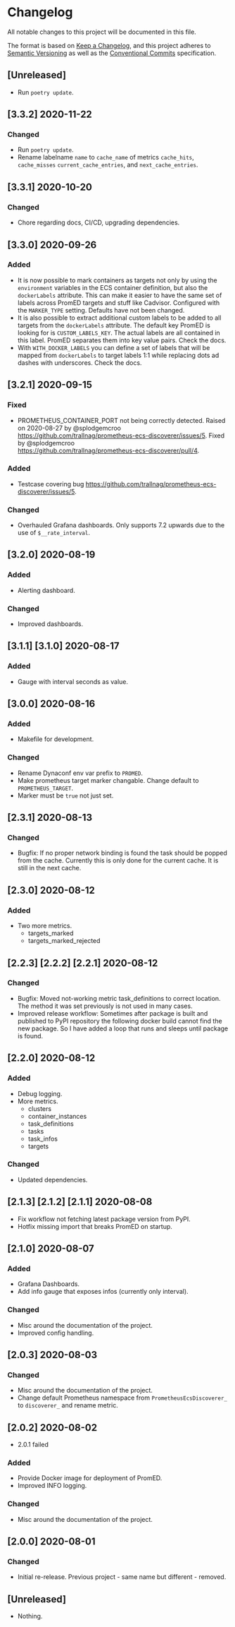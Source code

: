 # Changelog

All notable changes to this project will be documented in this file.

The format is based on [Keep a Changelog](https://keepachangelog.com/en/1.0.0/),
and this project adheres to [Semantic Versioning](https://semver.org/spec/v2.0.0.html)
as well as the [Conventional Commits](https://www.conventionalcommits.org) 
specification.

## [Unreleased]

* Run `poetry update`.

## [3.3.2] 2020-11-22

### Changed

* Run `poetry update`.
* Rename labelname `name` to `cache_name` of metrics `cache_hits`, `cache_misses`
    `current_cache_entries`, and `next_cache_entries`.    

## [3.3.1] 2020-10-20

### Changed

* Chore regarding docs, CI/CD, upgrading dependencies.

## [3.3.0] 2020-09-26

### Added

* It is now possible to mark containers as targets not only by using the 
    `environment` variables in the ECS container definition, but also the 
    `dockerLabels` attribute. This can make it easier to have the same set of 
    labels across PromED targets and stuff like Cadvisor. Configured with the 
    `MARKER_TYPE` setting. Defaults have not been changed.
* It is also possible to extract additional custom labels to be added to all 
    targets from the `dockerLabels` attribute. The default key PromED is 
    looking for is `CUSTOM_LABELS_KEY`. The actual labels are all contained in 
    this label. PromED separates them into key value pairs. Check the docs.
* With `WITH_DOCKER_LABELS` you can define a set of labels that will be mapped 
    from `dockerLabels` to target labels 1:1 while replacing dots ad dashes 
    with underscores. Check the docs.

## [3.2.1] 2020-09-15

### Fixed

* PROMETHEUS_CONTAINER_PORT not being correctly detected. Raised on 2020-08-27 
    by @splodgemcroo 
    <https://github.com/trallnag/prometheus-ecs-discoverer/issues/5>. 
    Fixed by @splodgemcroo  
    <https://github.com/trallnag/prometheus-ecs-discoverer/pull/4>.

### Added

* Testcase covering bug 
    <https://github.com/trallnag/prometheus-ecs-discoverer/issues/5>.

### Changed

* Overhauled Grafana dashboards. Only supports 7.2 upwards due to the use of
    `$__rate_interval`.

## [3.2.0] 2020-08-19

### Added

* Alerting dashboard.

### Changed

* Improved dashboards.

## [3.1.1] [3.1.0] 2020-08-17

### Added

* Gauge with interval seconds as value.

## [3.0.0] 2020-08-16

### Added

* Makefile for development.

### Changed

* Rename Dynaconf env var prefix to `PROMED`.
* Make prometheus target marker changable. Change default to `PROMETHEUS_TARGET`.
* Marker must be `true` not just set.

## [2.3.1] 2020-08-13

### Changed

* Bugfix: If no proper network binding is found the task should be popped from 
    the cache. Currently this is only done for the current cache. It is still 
    in the next cache.

## [2.3.0] 2020-08-12

### Added 

* Two more metrics.
    * targets_marked
    * targets_marked_rejected

## [2.2.3] [2.2.2] [2.2.1] 2020-08-12

### Changed

* Bugfix: Moved not-working metric task_definitions to correct location. The 
    method it was set previously is not used in many cases.
* Improved release workflow: Sometimes after package is built and published to
    PyPI repository the following docker build cannot find the new package. So 
    I have added a loop that runs and sleeps until package is found.

## [2.2.0] 2020-08-12

### Added

* Debug logging.
* More metrics.
    * clusters
    * container_instances
    * task_definitions
    * tasks
    * task_infos
    * targets

### Changed

* Updated dependencies.

## [2.1.3] [2.1.2] [2.1.1] 2020-08-08

* Fix workflow not fetching latest package version from PyPI.
* Hotfix missing import that breaks PromED on startup.

## [2.1.0] 2020-08-07

### Added

* Grafana Dashboards.
* Add info gauge that exposes infos (currently only interval).

### Changed

* Misc around the documentation of the project.
* Improved config handling.

## [2.0.3] 2020-08-03

### Changed

* Misc around the documentation of the project.
* Change default Prometheus namespace from `PrometheusEcsDiscoverer_` to
    `discoverer_` and rename metric.

## [2.0.2] 2020-08-02

* 2.0.1 failed

### Added

* Provide Docker image for deployment of PromED.
* Improved INFO logging.

### Changed

* Misc around the documentation of the project.

## [2.0.0] 2020-08-01

### Changed

* Initial re-release. Previous project - same name but different - removed.

## [Unreleased]

* Nothing.
